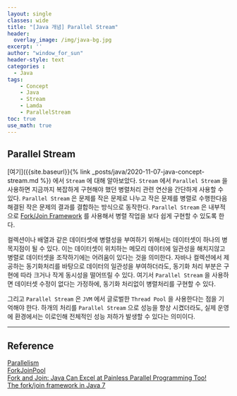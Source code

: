 ```yaml
--- 
layout: single
classes: wide
title: "[Java 개념] Parallel Stream"
header:
  overlay_image: /img/java-bg.jpg
excerpt: ''
author: "window_for_sun"
header-style: text
categories :
  - Java
tags:
    - Concept
    - Java
    - Stream
    - Lamda
    - ParallelStream
toc: true
use_math: true
---  
```








## Parallel Stream
[여기]({{site.baseurl}}{% link _posts/java/2020-11-07-java-concept-stream.md %})
에서 `Stream` 에 대해 알아보았다. 
`Stream` 에서 `Parallel Stream` 을 사용하면 지금까지 복잡하게 구현해야 했던 
병렬처리 관련 연산을 간단하게 사용할 수 있다. 
`Parallel Stream` 은 문제를 작은 문제로 나누고 작은 문제를 병렬로 수행한다음 
해결된 작은 문제의 결과를 결합하는 방식으로 동작한다. 
`Parallel Stream` 은 내부적으로 [Fork/Join Framework](https://docs.oracle.com/javase/tutorial/essential/concurrency/forkjoin.html)
를 사용해서 병렬 작업을 보다 쉽게 구현할 수 있도록 한다.  

컬렉션이나 배열과 같은 데이터셋에 병렬성을 부여하기 위해서는 데이터셋이 하나의 병목지점이 될 수 있다. 
이는 데이터셋이 위치하는 메모리 데이터에 일관성을 해치지않고 병렬로 데이터셋을 조작하기에는 어려움이 있다는 것을 의미한다. 
자바나 컬렉션에서 제공하는 동기화처리를 바탕으로 데이터의 일관성을 부여하더라도, 
동기화 처리 부분은 구현에 따라 크거나 작게 동시성을 떨어뜨릴 수 있다. 
여기서 `Parallel Stream` 을 사용하면 데이터셋 수정이 없다는 가정하에, 
동기화 처리없이 병렬처리를 구현할 수 있다.  

그리고 `Parallel Stream` 은 `JVM` 에서 글로벌한 `Thread Pool` 을 사용한다는 점을 기억해야 한다. 
하개의 처리를 `Parallel Stream` 으로 성능을 향상 시켰더라도, 
실제 운영에 환경에서는 이로인해 전체적인 성능 저하가 발생할 수 있다는 의미이다.






































---
## Reference
[Parallelism](https://docs.oracle.com/javase/tutorial/collections/streams/parallelism.html)  
[ForkJoinPool](https://docs.oracle.com/javase/8/docs/api/java/util/concurrent/ForkJoinPool.html)  
[Fork and Join: Java Can Excel at Painless Parallel Programming Too!](https://www.oracle.com/technical-resources/articles/java/fork-join.html)  
[The fork/join framework in Java 7](http://www.h-online.com/developer/features/The-fork-join-framework-in-Java-7-1762357.html)  